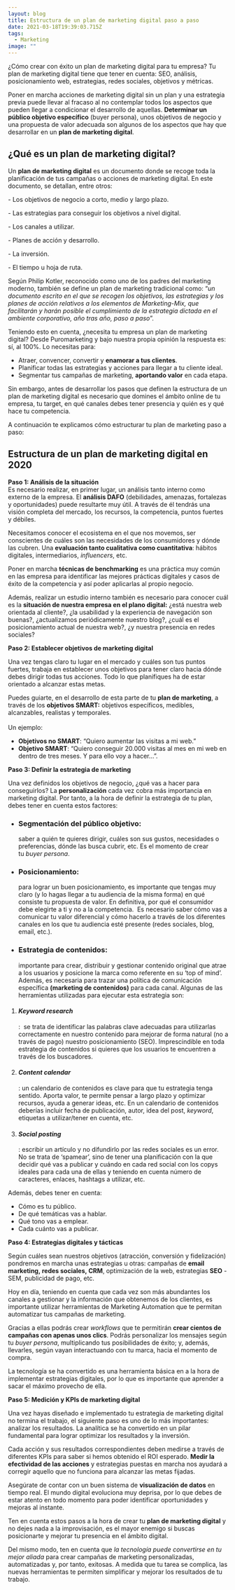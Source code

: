 ```yaml
---
layout: blog
title: Estructura de un plan de marketing digital paso a paso
date: 2021-03-18T19:39:03.715Z
tags:
  - Marketing
image: ""
---
```

¿Cómo crear con éxito un plan de marketing digital para tu empresa? Tu plan de marketing digital tiene que tener en cuenta: SEO, análisis, posicionamiento web, estrategias, redes sociales, objetivos y métricas.

Poner en marcha acciones de marketing digital sin un plan y una estrategia previa puede llevar al fracaso al no contemplar todos los aspectos que pueden llegar a condicionar el desarrollo de aquellas. **Determinar un público objetivo específico** (buyer persona), unos objetivos de negocio y una propuesta de valor adecuada son algunos de los aspectos que hay que desarrollar en un **plan de marketing digital**.

## ¿Qué es un plan de marketing digital?

Un **plan de marketing digital** es un documento donde se recoge toda la planificación de tus campañas o acciones de marketing digital. En este documento, se detallan, entre otros: 

\- Los objetivos de negocio a corto, medio y largo plazo.

\- Las estrategias para conseguir los objetivos a nivel digital.

\- Los canales a utilizar.

\- Planes de acción y desarrollo.

\- La inversión. 

\- El tiempo u hoja de ruta.

Según Philip Kotler, reconocido como uno de los padres del marketing moderno, también se define un plan de marketing tradicional como: “*un documento escrito en el que se recogen los objetivos, las estrategias y los planes de acción relativos a los elementos de Marketing-Mix, que facilitarán y harán posible el cumplimiento de la estrategia dictada en el ambiente corporativo, año tras año, paso a paso*”.

Teniendo esto en cuenta, ¿necesita tu empresa un plan de marketing digital? Desde Puromarketing y bajo nuestra propia opinión la respuesta es: sí, al 100%. Lo necesitas para:

* Atraer, convencer, convertir y **enamorar a tus clientes**.
* Planificar todas las estrategias y acciones para llegar a tu cliente ideal.
* Segmentar tus campañas de marketing, **aportando valor** en cada etapa.

Sin embargo, antes de desarrollar los pasos que definen la estructura de un plan de marketing digital es necesario que domines el ámbito online de tu empresa, tu target, en qué canales debes tener presencia y quién es y qué hace tu competencia.

A continuación te explicamos cómo estructurar tu plan de marketing paso a paso: 

## Estructura de un plan de marketing digital en 2020

**Paso 1: Análisis de la situación**\
Es necesario realizar, en primer lugar, un análisis tanto interno como externo de la empresa. El **análisis DAFO** (debilidades, amenazas, fortalezas y oportunidades) puede resultarte muy útil. A través de él tendrás una visión completa del mercado, los recursos, la competencia, puntos fuertes y débiles.

Necesitamos conocer el ecosistema en el que nos movemos, ser conscientes de cuáles son las necesidades de los consumidores y dónde las cubren. Una **evaluación tanto cualitativa como cuantitativa**: hábitos digitales, intermediarios, *influencers*, etc.

Poner en marcha **técnicas de benchmarking** es una práctica muy común en las empresa para identificar las mejores prácticas digitales y casos de éxito de la competencia y así poder aplicarlas al propio negocio.

Además, realizar un estudio interno también es necesario para conocer cuál es la **situación de nuestra empresa en el plano digital:** ¿está nuestra web orientada al cliente?, ¿la usabilidad y la experiencia de navegación son buenas?, ¿actualizamos periódicamente nuestro blog?, ¿cuál es el posicionamiento actual de nuestra web?, ¿y nuestra presencia en redes sociales?

**Paso 2: Establecer objetivos de marketing digital**

Una vez tengas claro tu lugar en el mercado y cuáles son tus puntos fuertes, trabaja en establecer unos objetivos para tener claro hacia dónde debes dirigir todas tus acciones. Todo lo que planifiques ha de estar orientado a alcanzar estas metas.

Puedes guiarte, en el desarrollo de esta parte de tu **plan de marketing**, a través de los **objetivos SMART:** objetivos específicos, medibles, alcanzables, realistas y temporales.\
\
Un ejemplo:

* **Objetivos no SMART**: “Quiero aumentar las visitas a mi web.”
* **Objetivo SMART**: “Quiero conseguir 20.000 visitas al mes en mi web en dentro de tres meses. Y para ello voy a hacer…”.

**Paso 3: Definir la estrategia de marketing**

Una vez definidos los objetivos de negocio, ¿qué vas a hacer para conseguirlos? La **personalización** cada vez cobra más importancia en marketing digital. Por tanto, a la hora de definir la estrategia de tu plan, debes tener en cuenta estos factores:

* ### **Segmentación del público objetivo:**

  saber a quién te quieres dirigir, cuáles son sus gustos, necesidades o preferencias, dónde las busca cubrir, etc. Es el momento de crear tu *buyer persona*.
* ### **Posicionamiento:**

  para lograr un buen posicionamiento, es importante que tengas muy claro (y lo hagas llegar a tu audiencia de la misma forma) en qué consiste tu propuesta de valor. En definitiva, por qué el consumidor debe elegirte a ti y no a la competencia.  Es necesario saber cómo vas a comunicar tu valor diferencial y cómo hacerlo a través de los diferentes canales en los que tu audiencia esté presente (redes sociales, blog, email, etc.).
* ### **Estrategia de contenidos:**

  importante para crear, distribuir y gestionar contenido original que atrae a los usuarios y posicione la marca como referente en su ‘top of mind’. Además, es necesaria para trazar una política de comunicación específica **(marketing de contenidos)** para cada canal. Algunas de las herramientas utilizadas para ejecutar esta estrategia son:

1. #### ***Keyword research***

   :  se trata de identificar las palabras clave adecuadas para utilizarlas correctamente en nuestro contenido para mejorar de forma natural (no a través de pago) nuestro posicionamiento (SEO). Imprescindible en toda estrategia de contenidos si quieres que los usuarios te encuentren a través de los buscadores.
2. #### ***Content calendar***

   : un calendario de contenidos es clave para que tu estrategia tenga sentido. Aporta valor, te permite pensar a largo plazo y optimizar recursos, ayuda a generar ideas, etc. En un calendario de contenidos deberías incluir fecha de publicación, autor, idea del post, *keyword*, etiquetas a utilizar/tener en cuenta, etc.
3. #### ***Social posting***

   : escribir un artículo y no difundirlo por las redes sociales es un error. No se trata de ‘spamear’, sino de tener una planificación con la que decidir qué vas a publicar y cuándo en cada red social con los copys ideales para cada una de ellas y teniendo en cuenta número de caracteres, enlaces, hashtags a utilizar, etc.

Además, debes tener en cuenta:

* Cómo es tu público.
* De qué temáticas vas a hablar.
* Qué tono vas a emplear.
* Cada cuánto vas a publicar.

**Paso 4: Estrategias digitales y tácticas**

Según cuáles sean nuestros objetivos (atracción, conversión y fidelización) pondremos en marcha unas estrategias u otras: campañas de **email marketing, redes sociales, CRM**, optimización de la web, estrategias **SEO** - SEM, publicidad de pago, etc.

Hoy en día, teniendo en cuenta que cada vez son más abundantes los canales a gestionar y la información que obtenemos de los clientes, es importante utilizar herramientas de Marketing Automation que te permitan automatizar tus campañas de marketing.

Gracias a ellas podrás crear *workflows* que te permitirán **crear cientos de campañas con apenas unos clics**. Podrás personalizar los mensajes según tu *buyer persona*, multiplicando tus posibilidades de éxito; y, además, llevarles, según vayan interactuando con tu marca, hacia el momento de compra.

La tecnología se ha convertido es una herramienta básica en a la hora de implementar estrategias digitales, por lo que es importante que aprender a sacar el máximo provecho de ella.

**Paso 5: Medición y KPIs de marketing digital**

Una vez hayas diseñado e implementado tu estrategia de marketing digital no termina el trabajo, el siguiente paso es uno de lo más importantes: analizar los resultados. La analítica se ha convertido en un pilar fundamental para lograr optimizar los resultados y la inversión.

Cada acción y sus resultados correspondientes deben medirse a través de diferentes KPIs para saber si hemos obtenido el ROI esperado. **Medir la efectividad de las acciones** y estrategias puestas en marcha nos ayudará a corregir aquello que no funciona para alcanzar las metas fijadas.

Asegúrate de contar con un buen sistema de **visualización de datos** en tiempo real. El mundo digital evoluciona muy deprisa, por lo que debes de estar atento en todo momento para poder identificar oportunidades y mejoras al instante.

Ten en cuenta estos pasos a la hora de crear tu **plan de marketing digital** y no dejes nada a la improvisación, es el mayor enemigo si buscas posicionarte y mejorar tu presencia en el ámbito digital.

Del mismo modo, ten en cuenta que *la tecnología puede convertirse en tu mejor aliada* para crear campañas de marketing personalizadas, automatizadas y, por tanto, exitosas. A medida que tu tarea se complica, las nuevas herramientas te permiten simplificar y mejorar los resultados de tu trabajo.